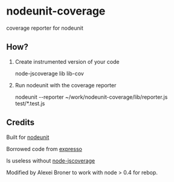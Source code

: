 # nodeunit-coverage #

coverage reporter for nodeunit

## How? ##

1) Create instrumented version of your code

    node-jscoverage lib lib-cov

2) Run nodeunit with the coverage reporter 

    nodeunit --reporter ~/work/nodeunit-coverage/lib/reporter.js test/*.test.js

## Credits ##

Built for [nodeunit](http://github.com/caolan/nodeunit)

Borrowed code from [expresso](http://github.com/visionmedia/expresso/)

Is useless without [node-jscoverage](http://github.com/visionmedia/node-jscoverage)

Modified by Alexei Broner to work with node > 0.4 for rebop.
